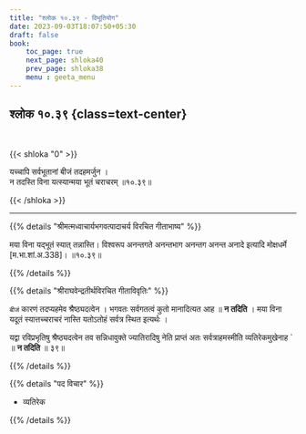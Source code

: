 ```yaml
---
title: "श्लोक १०.३९ - विभूतियोग"
date: 2023-09-03T18:07:50+05:30
draft: false
book:
    toc_page: true
    next_page: shloka40
    prev_page: shloka38
    menu : geeta_menu
---
```




## श्लोक १०.३९ {class=text-center}

<br/>

{{< shloka  "0"  >}}

यच्चापि सर्वभूतानां बीजं तदहमर्जुन ।  
न तदस्ति विना यत्स्यान्मया भूतं चराचरम् ॥१०.३९॥  

{{< /shloka >}}

---


{{% details "श्रीमत्मध्वाचार्यभगवत्पादाचर्य विरचित  गीताभाष्य" %}}

मया विना यद्भूतं स्यात् तन्नास्ति। विश्वरूप 
अनन्तगते अनन्तभाग अनन्तग अनन्त अनादे 
इत्यादि मोक्षधर्मे [म.भा.शां.अ.338]। ॥१०.३९॥  

{{% /details %}}



{{% details "श्रीराघवेन्द्रतीर्थविरचित गीताविवृतिः" %}}

`बीजं` कारणं तदप्यहमेव श्रैष्ठ्यदत्वेन । 
भगवतः सर्वगतत्वं कुतो
मानादित्यत आह ॥ **न तदिति** । 
मया विना यदूतं स्यात्तच्चराचरं नास्ति
यतोऽतोहं सर्वत्र स्थित इत्यर्थः ।   

यद्वा रविप्रभृतिषु श्रैष्ठ्यदत्वेन तव
सन्निधावुक्ते ज्यातिरादिषु नेति प्राप्तं अतः 
सर्वत्राहमस्मीति व्यतिरेकमुखेनाह `
॥ **न तदिति** ॥ ३९॥

{{% /details %}}



{{% details "पद विचार" %}}

- व्यतिरेक

{{% /details %}}
